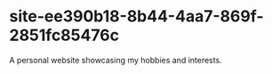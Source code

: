 # site-ee390b18-8b44-4aa7-869f-2851fc85476c
A personal website showcasing my hobbies and interests.
